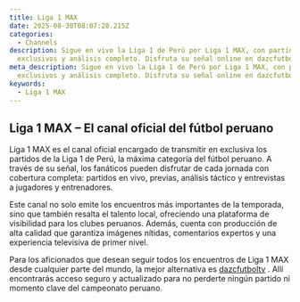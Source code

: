 ```yaml
---
title: Liga 1 MAX
date: 2025-08-30T08:07:28.215Z
categories:
  - Channels
description: Sigue en vivo la Liga 1 de Perú por Liga 1 MAX, con partidos
  exclusivos y análisis completo. Disfruta su señal online en dazcfutboltv.
meta_description: Sigue en vivo la Liga 1 de Perú por Liga 1 MAX, con partidos
  exclusivos y análisis completo. Disfruta su señal online en dazcfutboltv.
keywords:
  - Liga 1 MAX
---
```

## Liga 1 MAX – El canal oficial del fútbol peruano

Liga 1 MAX es el canal oficial encargado de transmitir en exclusiva los partidos de la Liga 1 de Perú, la máxima categoría del fútbol peruano. A través de su señal, los fanáticos pueden disfrutar de cada jornada con cobertura completa: partidos en vivo, previas, análisis táctico y entrevistas a jugadores y entrenadores.

Este canal no solo emite los encuentros más importantes de la temporada, sino que también resalta el talento local, ofreciendo una plataforma de visibilidad para los clubes peruanos. Además, cuenta con producción de alta calidad que garantiza imágenes nítidas, comentarios expertos y una experiencia televisiva de primer nivel.

Para los aficionados que desean seguir todos los encuentros de Liga 1 MAX desde cualquier parte del mundo, la mejor alternativa es [dazcfutboltv](https://dazcfutboltv.me/)
. Allí encontrarás acceso seguro y actualizado para no perderte ningún partido ni momento clave del campeonato peruano.